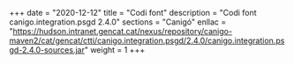 +++
date        = "2020-12-12"
title       = "Codi font"
description = "Codi font canigo.integration.psgd 2.4.0"
sections    = "Canigó"
enllac		= "https://hudson.intranet.gencat.cat/nexus/repository/canigo-maven2/cat/gencat/ctti/canigo.integration.psgd/2.4.0/canigo.integration.psgd-2.4.0-sources.jar"
weight		= 1
+++
